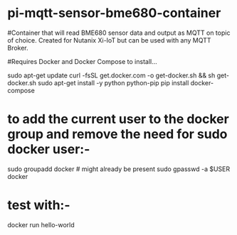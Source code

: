 # pi-mqtt-sensor-bme680-container
#Container that will read BME680 sensor data and output as MQTT on topic of choice. Created for Nutanix Xi-IoT but can be used with any MQTT Broker.


#Requires Docker and Docker Compose to install... 

sudo apt-get update
curl -fsSL get.docker.com -o get-docker.sh && sh get-docker.sh
sudo apt-get install -y python python-pip
pip install docker-compose

# to add the current user to the docker group and remove the need for sudo docker user:-

sudo groupadd docker # might already be present
sudo gpasswd -a $USER docker

# test with:-

docker run hello-world